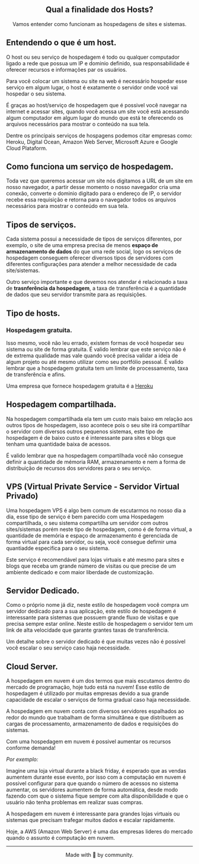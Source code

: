 <!-- Title -->
<h2 align="center">Qual a finalidade dos Hosts?</h2>

<p align="center">
    Vamos entender como funcionam as hospedagens de sites e sistemas.
</p>    
 <!-- ABOUT THE TOPIC -->


## Entendendo o que é um host.
O host ou seu serviço de hospedagem é todo ou qualquer computador ligado a rede que possua um IP e dominio definido, sua responsabilidade é oferecer recursos e informações par os usuários.

Para você colocar um sistema ou site na web é necessário hospedar esse serviço em algum lugar, o host é exatamente o servidor onde você vai hospedar o seu sistema. 


É graças ao host/serviço de hospedagem que é possivel você navegar na internet e acessar sites, quando você acessa um site você está acessando algum computador em algum lugar do mundo que está te oferecendo os arquivos necessários para mostrar o conteúdo na sua tela.

Dentre os principais serviços de hospagens podemos citar empresas como: Heroku, Digital Ocean, Amazon Web Server, Microsoft Azure e Google Cloud Plataform.

## Como funciona um serviço de hospedagem. 

Toda vez que queremos acessar um site nós digitamos a URL de um site em nosso navegador, a partir desse momento o nosso navegador cria uma conexão, converte o dominio digitado para o endereço de IP, o servidor recebe essa requisição e retorna para o navegador todos os arquivos necessários para mostrar o conteúdo em sua tela.

## Tipos de serviços.

Cada sistema possui a necessidade de tipos de serviços diferentes, por exemplo, o site de uma empresa precisa de menos **espaço de armazenamento de dados** do que uma rede social, logo os serviços de hospedagem conseguem oferecer diversos tipos de servidores com diferentes configurações para atender a melhor necessidade de cada site/sistemas. 

Outro serviço importante e que devemos nos atendar é relacionado a taxa de **trasnferência da hospedagem**, a taxa de transferência é a quantidade de dados que seu servidor transmite para as requisições. 

## Tipo de hosts.

### Hospedagem gratuita.

Isso mesmo, você não leu errado, existem formas de você hospedar seu sistema ou site de forma gratuita. 
É valido lembrar que este serviço não é de extrema qualidade mas vale quando você precisa validar a ideia de algum projeto ou até mesmo
utilizar como seu portfólio pessoal. 
É valido lembrar que a hospedagem gratuita tem um limite de processamento, taxa de transferência e afins. 

Uma empresa que fornece hospedagem gratuita é a [Heroku](https://www.heroku.com/pricing)

## Hospedagem compartilhada.

Na hospedagem compartilhada ela tem um custo mais baixo em relação aos outros tipos de hospedagem, isso acontece pois o seu site irá compartilhar o servidor com diversos outros pequenos sistemas, este tipo de hospedagem é de baixo custo e é interessante para sites e blogs que tenham uma quantidade baixa de acessos. 

É valido lembrar que na hospedagem compartilhada você não consegue definir a quantidade de mémoria RAM, armazenamento e nem a forma de distribuição de recursos dos servidores para o seu serviço.

## VPS (Virtual Private Service - Servidor Virtual Privado)

Uma hospedagem VPS é algo bem comum de escutarmos no nosso dia a dia, esse tipo de serviço é bem parecido com uma Hospedagem compartilhada, o seu sistema compartilha um servidor com outros sites/sistemas porém neste tipo de hospedagem, como é de forma virtual, a quantidade de memória e espaço de armazenamento é gerenciada de forma virtual para cada servidor, ou seja, você consegue defirnir uma quantiadde especifica para o seu sistema. 

Este serviço é recomendável para lojas virtuais e até mesmo para sites e blogs que receba um grande número de visitas ou que precise de um ambiente dedicado e com maior liberdade de customização.


## Servidor Dedicado.

Como o próprio nome já diz, neste estilo de hospedagem você compra um servidor dedicado para a sua aplicação, este estilo de hospedagem é interessante para sistemas que possuem grande fluxo de visitas e que precisa sempre estar online. 
Neste estilo de hospedagem o servidor tem um link de alta velocidade que garante grantes taxas de transferência.

Um detalhe sobre o servidor dedicado é que muitas vezes não é possivel você escalar o seu serviço caso haja necessidade.

## Cloud Server.
A hospedagem em nuvem é um dos termos que mais escutamos dentro do mercado de programação, hoje tudo está na nuvem! 
Esse estilo de hospedagem é utilizado por muitas empresas devido a sua grande capacidade de escalar o serviços de forma gradual caso haja necessidade.

A hospedagem em nuvem conta com diversos servidores espalhados ao redor do mundo que trabalham de forma simultânea e que distribuem as cargas de processamento, armazenamento de dados e requisições do sistemas.

Com uma hospedagem em nuvem é possivel aumentar os recursos conforme demanda!

_Por exemplo:_

Imagine uma loja virtual durante a black friday, é esperado que as vendas aumentem durante esse evento, por isso com a computação em nuvem é possivel configurar para que quando o número de acessos no sistema aumentar, os servidores aumentem de forma automática, desde modo fazendo com que o sistema fique sempre com alta disponibilidade e que o usuário não tenha problemas em realizar suas compras.

A hospedagem em nuvem é interessante para grandes lojas virtuais ou sistemas que precisam trafegar muitos dados e escalar rapidamente. 

Hoje, a AWS (Amazon Web Server) é uma das empresas lideres do mercado quando o assunto é computação em nuvem.
<hr>

<p align="center">Made with 💜 by community.</p> 